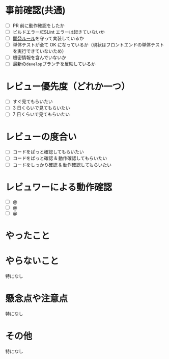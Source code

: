 # 事前確認(共通)

- [ ] PR 前に動作確認をしたか
- [ ] ビルドエラー/ESLint エラーは起きていないか
- [ ] [開発ルール](https://daydule.atlassian.net/wiki/spaces/DAYDULE/pages/9765029)を守って実装しているか
- [ ] 単体テストが全て OK になっているか（現状はフロントエンドの単体テストを実行できていないため）
- [ ] 機密情報を含んでいないか
- [ ] 最新の`develop`ブランチを反映しているか

# レビュー優先度（どれか一つ）

- [ ] すぐ見てもらいたい
- [ ] 3 日くらいで見てもらいたい
- [ ] 7 日くらいで見てもらいたい

# レビューの度合い

- [ ] コードをぱっと確認してもらいたい
- [ ] コードをぱっと確認 & 動作確認してもらいたい
- [ ] コードをしっかり確認 & 動作確認してもらいたい

# レビュワーによる動作確認

- [ ] @
- [ ] @
- [ ] @

# やったこと<!-- このプルリクエストでやったことを書く -->

# やらないこと<!-- このプルリクエストでやってもおかしくないけどやらなかったことを書く -->

特になし

# 懸念点や注意点<!-- このプルリクエストにおける懸念点や注意点を書く -->

特になし

# その他<!-- このプルリクエストで上記の項目以外に伝えるべきことを書く -->

特になし
